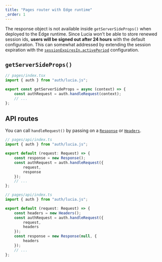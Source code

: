 ```yaml
---
title: "Pages router with Edge runtime"
_order: 1
---
```


The response object is not available inside `getServerSideProps()` when deployed to the Edge runtime. Since Lucia won't be able to store renewed session ids, **users will be signed out after 24 hours** with the default configuration. This can somewhat addressed by extending the session expiration with the [`sessionExpiresIn.activePeriod`](/basics/configuration#sessionexpiresin) configuration.

## `getServerSideProps()`

```ts
// pages/index.tsx
import { auth } from "auth/lucia.js";

export const getServerSideProps = async (context) => {
	const authRequest = auth.handleRequest(context);
	// ...
};
```

## API routes

You can call `handleRequest()` by passing on a [`Response`]() or [`Headers`]().

```ts
// pages/api/index.ts
import { auth } from "auth/lucia.js";

export default (request: Request) => {
	const response = new Response();
	const authRequest = auth.handleRequest({
		request,
		response
	});
	// ...
};
```

```ts
// pages/api/index.ts
import { auth } from "auth/lucia.js";

export default (request: Request) => {
	const headers = new Headers();
	const authRequest = auth.handleRequest({
		request,
		headers
	});
	const response = new Response(null, {
		headers
	});
    // ...
};
```
